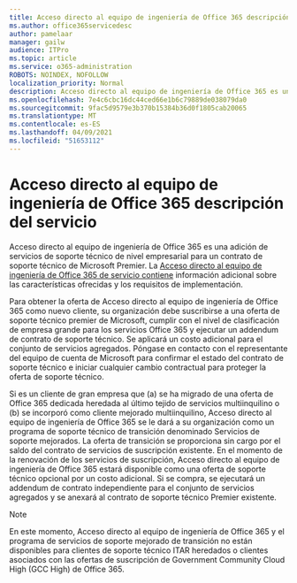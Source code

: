 ```yaml
---
title: Acceso directo al equipo de ingeniería de Office 365 descripción del servicio
ms.author: office365servicedesc
author: pamelaar
manager: gailw
audience: ITPro
ms.topic: article
ms.service: o365-administration
ROBOTS: NOINDEX, NOFOLLOW
localization_priority: Normal
description: Acceso directo al equipo de ingeniería de Office 365 es una adición de servicios de soporte técnico de nivel empresarial para un contrato de soporte técnico de Microsoft Premier. La Acceso directo al equipo de ingeniería de Office 365 de servicio contiene información adicional sobre las características ofrecidas y los requisitos de implementación.
ms.openlocfilehash: 7e4c6cbc16dc44ced66e1b6c79889de038079da0
ms.sourcegitcommit: 9fac5d9579e3b370b15384b36d0f1805cab20065
ms.translationtype: MT
ms.contentlocale: es-ES
ms.lasthandoff: 04/09/2021
ms.locfileid: "51653112"
---
```

# <a name="office-365-engineering-direct-service-description"></a>Acceso directo al equipo de ingeniería de Office 365 descripción del servicio

Acceso directo al equipo de ingeniería de Office 365 es una adición de servicios de soporte técnico de nivel empresarial para un contrato de soporte técnico de Microsoft Premier. La [Acceso directo al equipo de ingeniería de Office 365 de servicio contiene](https://github.com/MicrosoftDocs/OfficeDocs-O365ServiceDescriptions/blob/master/Office%20365%20Engineering%20Direct%20-%20Svc%20Desc%20(25mar2019).pdf) información adicional sobre las características ofrecidas y los requisitos de implementación.

Para obtener la oferta de Acceso directo al equipo de ingeniería de Office 365 como nuevo cliente, su organización debe suscribirse a una oferta de soporte técnico premier de Microsoft, cumplir con el nivel de clasificación de empresa grande para los servicios Office 365 y ejecutar un addendum de contrato de soporte técnico. Se aplicará un costo adicional para el conjunto de servicios agregados. Póngase en contacto con el representante del equipo de cuenta de Microsoft para confirmar el estado del contrato de soporte técnico e iniciar cualquier cambio contractual para proteger la oferta de soporte técnico. 

Si es un cliente de gran empresa que (a) se ha migrado de una oferta de Office 365 dedicada heredada al último tejido de servicios multiinquilino o (b) se incorporó como cliente mejorado multiinquilino, Acceso directo al equipo de ingeniería de Office 365 se le dará a su organización como un programa de soporte técnico de transición denominado Servicios de soporte mejorados. La oferta de transición se proporciona sin cargo por el saldo del contrato de servicios de suscripción existente. En el momento de la renovación de los servicios de suscripción, Acceso directo al equipo de ingeniería de Office 365 estará disponible como una oferta de soporte técnico opcional por un costo adicional. Si se compra, se ejecutará un addendum de contrato independiente para el conjunto de servicios agregados y se anexará al contrato de soporte técnico Premier existente.

> [!NOTE]
> En este momento, Acceso directo al equipo de ingeniería de Office 365 y el programa de servicios de soporte mejorado de transición no están disponibles para clientes de soporte técnico ITAR heredados o clientes asociados con las ofertas de suscripción de Government Community Cloud High (GCC High) de Office 365.
